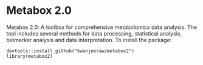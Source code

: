 # Metabox 2.0
Metabox 2.0: A toolbox for comprehensive metabolomics data analysis.
The tool includes several methods for data processing, statistical analysis, biomarker analysis and data interpretation.
To install the package:
```
devtools::install_github("kwanjeeraw/metabox2")
library(metabox2)

```

